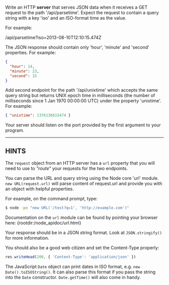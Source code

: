 Write an HTTP **server** that serves JSON data when it receives a GET request to the path '/api/parsetime'. Expect the request to contain a query string with a key 'iso' and an ISO-format time as the value.

For example:

  /api/parsetime?iso=2013-08-10T12:10:15.474Z

The JSON response should contain only 'hour', 'minute' and 'second' properties. For example:

```json
{
  "hour": 14,
  "minute": 23,
  "second": 15
}
```

Add second endpoint for the path '/api/unixtime' which accepts the same query string but returns UNIX epoch time in milliseconds (the number of milliseconds since 1 Jan 1970 00:00:00 UTC) under the property 'unixtime'. For example:

```json
{ "unixtime": 1376136615474 }
```

Your server should listen on the port provided by the first argument to your program.

----------------------------------------------------------------------
## HINTS

The `request` object from an HTTP server has a `url` property that you will need to use to *"route"* your requests for the two endpoints.

You can parse the URL and query string using the Node core 'url' module. `new URL(request.url)` will parse content of request.url and provide you with an object with helpful properties.

For example, on the command prompt, type:

```sh
$ node -pe "new URL('/test?q=1', 'http://example.com')"
```

Documentation on the `url` module can be found by pointing your browser here:
  {rootdir:/node_apidoc/url.html}

Your response should be in a JSON string format. Look at `JSON.stringify()` for more information.

You should also be a good web citizen and set the Content-Type properly:

```js
res.writeHead(200, { 'Content-Type': 'application/json' })
```

The JavaScript `Date` object can print dates in ISO format, e.g. `new Date().toISOString()`. It can also parse this format if you pass the string into the `Date` constructor. `Date.getTime()` will also
come in handy.

